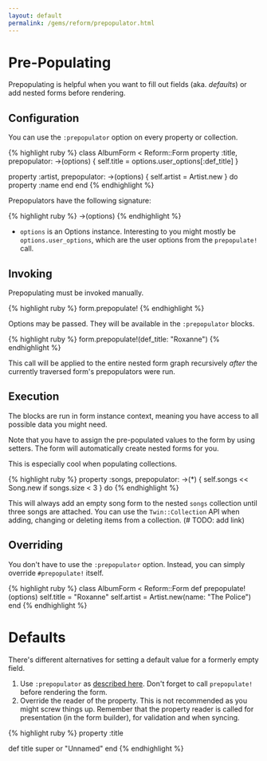 ```yaml
---
layout: default
permalink: /gems/reform/prepopulator.html
---
```


# Pre-Populating

Prepopulating is helpful when you want to fill out fields (aka. _defaults_) or add nested forms before rendering.

## Configuration

You can use the `:prepopulator` option on every property or collection.

{% highlight ruby %}
class AlbumForm < Reform::Form
  property :title, prepopulator: ->(options) { self.title = options.user_options[:def_title] }

  property :artist, prepopulator: ->(options) { self.artist = Artist.new } do
    property :name
  end
end
{% endhighlight %}

Prepopulators have the following signature:

{% highlight ruby %}
->(options)
{% endhighlight %}

* `options` is an Options instance. Interesting to you might mostly be `options.user_options`, which are the user options from the `prepopulate!` call.


## Invoking

Prepopulating must be invoked manually.

{% highlight ruby %}
form.prepopulate!
{% endhighlight %}

Options may be passed. They will be available in the `:prepopulator` blocks.

{% highlight ruby %}
form.prepopulate!(def_title: "Roxanne")
{% endhighlight %}

This call will be applied to the entire nested form graph recursively _after_ the currently traversed form's prepopulators were run.


## Execution

The blocks are run in form instance context, meaning you have access to all possible data you might need.

Note that you have to assign the pre-populated values to the form by using setters. The form will automatically create nested forms for you.

This is especially cool when populating collections.

{% highlight ruby %}
property :songs,
  prepopulator: ->(*) { self.songs << Song.new if songs.size < 3 } do
{% endhighlight %}

This will always add an empty song form to the nested `songs` collection until three songs are attached. You can use the `Twin::Collection` API when adding, changing or deleting items from a collection. (# TODO: add link)


## Overriding

You don't have to use the `:prepopulator` option. Instead, you can simply override `#prepopulate!` itself.

{% highlight ruby %}
class AlbumForm < Reform::Form
  def prepopulate!(options)
    self.title = "Roxanne"
    self.artist = Artist.new(name: "The Police")
  end
{% endhighlight %}


# Defaults

There's different alternatives for setting a default value for a formerly empty field.

1. Use `:prepopulator` as [described here](#configuration). Don't forget to call `prepopulate!` before rendering the form.
2. Override the reader of the property. This is not recommended as you might screw things up. Remember that the property reader is called for presentation (in the form builder), for validation and when syncing.

{% highlight ruby %}
property :title

def title
  super or "Unnamed"
end
{% endhighlight %}
